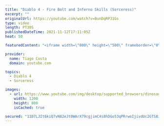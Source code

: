 ```yaml
---
title: "Diablo 4 - Fire Bolt and Inferno Skills (Sorceress)"
excerpt: ""
originalUrl: https://youtube.com/watch?v=BunDqRP31Gs
type: video
length: PT30S
publishedDateTime: 2021-11-12T17:11:05Z
heat: 50

featuredContent: "<iframe width=\"800\" height=\"500\" frameborder=\"0\" src=\"https://www.youtube.com/embed/BunDqRP31Gs\" allow=\"accelerometer; autoplay; encrypted-media; gyroscope; picture-in-picture\" allowfullscreen></iframe>"

provider:
  name: Tiago Costa
  domain: youtube.com

topics:
  - Diablo 4
  - Sorceress

images:
  - url: https://www.youtube.com/img/desktop/supported_browsers/dinosaur.png
    width: 1200
    height: 800
    isCached: true

secured: "11D7LJIt6kiQ7vN82eJt0WArX79cgjimC4s8hDGo53qPRrwoIjivdUc2GTS8J8v+JFG9Gq7+tBBBjXFGhzy8Bt8iQBbN047jUjuK6fmAUPMX0lO4oqwUINwwBy57HHFXfw1CFLE2RyFSIxTZc4q/Hl6kko8rFN81M8ZwRbXiC33mPZw3MK2J9A8PujsmzkjILOPuS5Y/d4lmgDQNTUamA92v1+rUJs9XLoQK2lCASNQ5LSO8x40iQTHqVSmrgGOrbqppr7ZBQ5OJak3VZ2OiButrj95ln2SoOtxKkAAWugoe+LkAB07/er9t1ATjSlqtCiPHESQZkWldU8lDRpwFfN5/WJ9YlJPPu+I/N2BNhV6ox7dPNsR6Iu1hcaWJkgQ1dyeJniOeC7nW60V2HmLAAcka6UgRMC8IhmONNNn5SwE=;tswpka9rbycr2C/hG2pzRA=="
---
```



